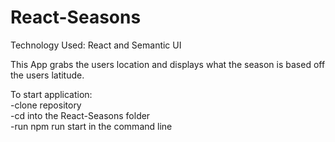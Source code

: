 # React-Seasons
Technology Used: React and Semantic UI

This App grabs the users location and displays what the season is based off the users latitude. 

To start application: <br/>
-clone repository <br/>
-cd into the React-Seasons folder <br/> 
-run npm run start in the command line <br/>
